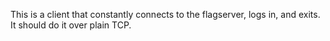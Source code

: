 This is a client that constantly connects to the flagserver, logs in, and exits. It should do it over plain TCP.